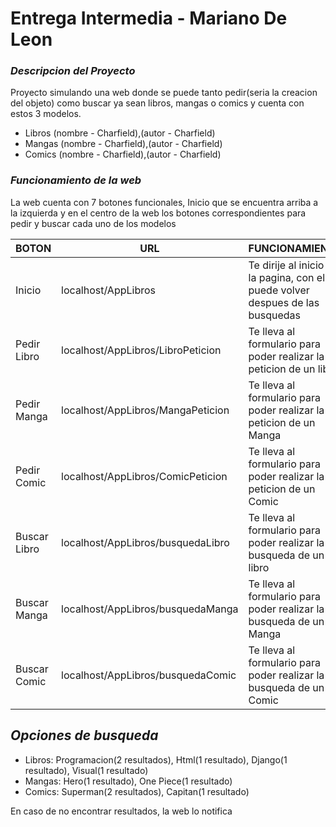 # Entrega Intermedia - Mariano De Leon

### _Descripcion del Proyecto_ 

Proyecto simulando una web donde se puede tanto pedir(seria la creacion del objeto) como buscar ya sean libros, mangas o comics y cuenta con estos 3 modelos.

- Libros (nombre - Charfield),(autor - Charfield)
- Mangas (nombre - Charfield),(autor - Charfield)
- Comics (nombre - Charfield),(autor - Charfield)

### _Funcionamiento de la web_

La web cuenta con 7 botones funcionales, Inicio que se encuentra arriba a la izquierda y en el centro de la web los botones correspondientes para pedir y buscar cada uno de los modelos

| BOTON | URL | FUNCIONAMIENTO|
| ------ | ------ | ----- |
| Inicio | localhost/AppLibros | Te dirije al inicio de la pagina, con el se puede volver despues de las busquedas |
| Pedir Libro | localhost/AppLibros/LibroPeticion | Te lleva al formulario para poder realizar la peticion de un libro |
| Pedir Manga | localhost/AppLibros/MangaPeticion | Te lleva al formulario para poder realizar la peticion de un Manga |
| Pedir Comic | localhost/AppLibros/ComicPeticion | Te lleva al formulario para poder realizar la peticion de un Comic |
| Buscar Libro | localhost/AppLibros/busquedaLibro | Te lleva al formulario para poder realizar la busqueda de un libro |
| Buscar Manga | localhost/AppLibros/busquedaManga | Te lleva al formulario para poder realizar la busqueda de un Manga |
| Buscar Comic | localhost/AppLibros/busquedaComic | Te lleva al formulario para poder realizar la busqueda de un Comic |


## _Opciones de busqueda_

- Libros: Programacion(2 resultados), Html(1 resultado), Django(1 resultado), Visual(1 resultado)
- Mangas: Hero(1 resultado), One Piece(1 resultado)
- Comics: Superman(2 resultados), Capitan(1 resultado)

En caso de no encontrar resultados, la web lo notifica
